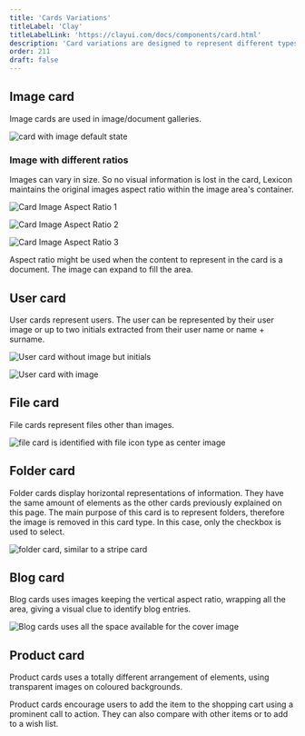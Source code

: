 ```yaml
---
title: 'Cards Variations'
titleLabel: 'Clay'
titleLabelLink: 'https://clayui.com/docs/components/card.html'
description: 'Card variations are designed to represent different types of information.'
order: 211
draft: false
---
```


## Image card

Image cards are used in image/document galleries.

![card with image default state](/images/lexicon/CardImage.jpg)

### Image with different ratios

Images can vary in size. So no visual information is lost in the card, Lexicon maintains the original images aspect ratio within the image area's container.

![Card Image Aspect Ratio 1](/images/lexicon/CardImageAspectRatio1.jpg)

![Card Image Aspect Ratio 2](/images/lexicon/CardImageAspectRatio2.jpg)

![Card Image Aspect Ratio 3](/images/lexicon/CardImageAspectRatio3.jpg)

Aspect ratio might be used when the content to represent in the card is a document. The image can expand to fill the area.

## User card

User cards represent users. The user can be represented by their user image or up to two initials extracted from their user name or name + surname.

![User card without image but initials](/images/lexicon/CardUser.jpg)

![User card with image](/images/lexicon/CardUserImage.jpg)

## File card

File cards represent files other than images.

![file card is identified with file icon type as center image](/images/lexicon/CardFile.jpg)

## Folder card

Folder cards display horizontal representations of information. They have the same amount of elements as the other cards previously explained on this page. The main purpose of this card is to represent folders, therefore the image is removed in this card type. In this case, only the checkbox is used to select.

![folder card, similar to a stripe card](/images/lexicon/CardFolder.jpg)

## Blog card

Blog cards uses images keeping the vertical aspect ratio, wrapping all the area, giving a visual clue to identify blog entries.

![Blog cards uses all the space available for the cover image](/images/lexicon/CardBlogs.png) 

## Product card

Product cards uses a totally different arrangement of elements, using transparent images on coloured backgrounds.

Product cards encourage users to add the item to the shopping cart using a prominent call to action. They can also compare with other items or to add to a wish list.

 
